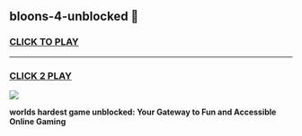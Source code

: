 
## bloons-4-unblocked 👋
<h3>
<a href="https://premium.freeplayer.one?title=bloons-4-unblocked&ref=14F">CLICK TO PLAY</a></h3>
<hr>

<h3>
<a href="https://premium.freeplayer.one?title=bloons-4-unblocked&ref=14F">CLICK 2 PLAY</a>
  
</h3>

<a href="https://premium.freeplayer.one?title=bloons-4-unblocked&ref=12F/"><img src="https://clearcache.store/games.png"></a>


**worlds hardest game unblocked: Your Gateway to Fun and Accessible Online Gaming**
